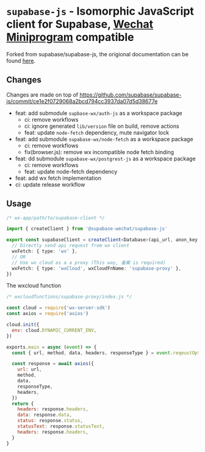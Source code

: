 # `supabase-js` - Isomorphic JavaScript client for Supabase, [Wechat Miniprogram](https://developers.weixin.qq.com/miniprogram/dev/framework/) compatible

Forked from supabase/supabase-js, the origional documentation can be found [here](https://supabase.github.io/supabase/supabase-js).

## Changes

Changes are made on top of <https://github.com/supabase/supabase-js/commit/ce1e2f0729068a2bcd794cc3937da07d5d38677e>

- feat: add submodule `supbase-wx/auth-js` as a workspace package
  - ci: remove workflows
  - ci: ignore generated `lib/version` file on build, remove actions
  - feat: update `node-fetch` dependency, mute navigator lock
- feat: add submodule `supabase-wx/node-fetch` as a workspace package
  - ci: remove workflows
  - fix(browser.js): remove wx incompatible node fetch binding
- feat: dd submodule `supabase-wx/postgrest-js` as a workspace package
  - ci: remove workflows
  - feat: update node-fetch dependency
- feat: add wx fetch implementation
- ci: update release workflow

## Usage

```ts
/* wx-app/path/to/supabase-client */

import { createClient } from '@supabase-wechat/supabase-js'

export const supabaseClient = createClient<Database>(api_url, anon_key, {
  // Directly send api request from wx client
  wxFetch: { type: 'wx' },
  // OR
  // Use wx cloud as a a proxy (This way, 备案 is required)
  wxFetch: { type: 'wxCloud', wxCloudFnName: 'supabase-proxy' },
})
```

The wxcloud function

```js
/* wxcloudfunctions/supabase-proxy/index.js */

const cloud = require('wx-server-sdk')
const axios = require('axios')

cloud.init({
  env: cloud.DYNAMIC_CURRENT_ENV,
})

exports.main = async (event) => {
  const { url, method, data, headers, responseType } = event.reqeustOptions

  const response = await axios({
    url: url,
    method,
    data,
    responseType,
    headers,
  })
  return {
    headers: response.headers,
    data: response.data,
    status: response.status,
    statusText: response.statusText,
    headers: response.headers,
  }
}
```
